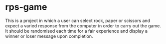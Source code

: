 # rps-game

This is a project in which a user can select rock, paper or scissors and expect a varied response from the computer in order to carry out the game. It should be randomised each time for a fair experience and display a winner or loser message upon completion.